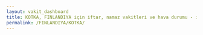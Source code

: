```yaml
---
layout: vakit_dashboard
title: KOTKA, FINLANDIYA için iftar, namaz vakitleri ve hava durumu - ilçe/eyalet seç
permalink: /FINLANDIYA/KOTKA/
---
```


<script type="text/javascript">
  var GLOBAL_COUNTRY = 'FINLANDIYA';
  var GLOBAL_CITY = 'KOTKA';
  var GLOBAL_STATE = '';
  var lat = 72;
  var lon = 21;
</script>
